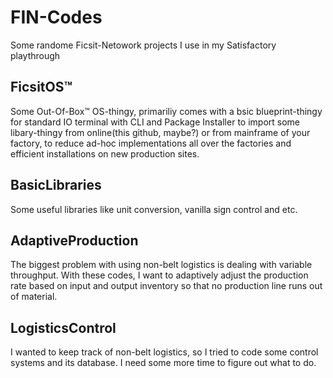 # FIN-Codes
Some randome Ficsit-Netowork projects I use in my Satisfactory playthrough

## FicsitOS:tm:
Some Out-Of-Box:tm: OS-thingy, primariliy comes with a bsic blueprint-thingy for standard IO terminal with CLI and Package Installer to import some libary-thingy from online(this github, maybe?) or from mainframe of your factory, to reduce ad-hoc implementations all over the factories and efficient installations on new production sites.

## BasicLibraries
Some useful libraries like unit conversion, vanilla sign control and etc.

## AdaptiveProduction
The biggest problem with using non-belt logistics is dealing with variable throughput. With these codes, I want to adaptively adjust the production rate based on input and output inventory so that no production line runs out of material.

## LogisticsControl
I wanted to keep track of non-belt logistics, so I tried to code some control systems and its database. I need some more time to figure out what to do.
